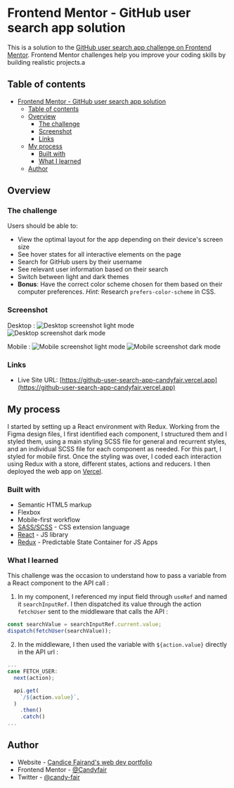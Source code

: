 # Frontend Mentor - GitHub user search app solution

This is a solution to the [GitHub user search app challenge on Frontend Mentor](https://www.frontendmentor.io/challenges/github-user-search-app-Q09YOgaH6). Frontend Mentor challenges help you improve your coding skills by building realistic projects.a

## Table of contents

- [Frontend Mentor - GitHub user search app solution](#frontend-mentor---github-user-search-app-solution)
  - [Table of contents](#table-of-contents)
  - [Overview](#overview)
    - [The challenge](#the-challenge)
    - [Screenshot](#screenshot)
    - [Links](#links)
  - [My process](#my-process)
    - [Built with](#built-with)
    - [What I learned](#what-i-learned)
  - [Author](#author)

## Overview

### The challenge

Users should be able to:

- View the optimal layout for the app depending on their device's screen size
- See hover states for all interactive elements on the page
- Search for GitHub users by their username
- See relevant user information based on their search
- Switch between light and dark themes
- **Bonus**: Have the correct color scheme chosen for them based on their computer preferences. _Hint_: Research `prefers-color-scheme` in CSS.

### Screenshot

Desktop :
![Desktop screenshot light mode](./src/assets/images/screenshot1.png)
![Desktop screenshot dark mode](./src/assets/images/screenshot2.png)

Mobile :
![Mobile screenshot light mode](./src/assets/images/screenshot3.png)
![Mobile screenshot dark mode](./src/assets/images/screenshot4.png)

### Links

- Live Site URL: [https://github-user-search-app-candyfair.vercel.app](https://github-user-search-app-candyfair.vercel.app)

## My process
I started by setting up a React environment with Redux. Working from the Figma design files, I first identified each component, I structured them and I styled them, using a main styling SCSS file for general and recurrent styles, and an individual SCSS file for each component as needed. For this part, I styled for mobile first. Once the styling was over, I coded each interaction using Redux with a store, different states, actions and reducers. I then deployed the web app on [Vercel](https://vercel.com).

### Built with

- Semantic HTML5 markup
- Flexbox
- Mobile-first workflow
- [SASS/SCSS](https://sass-lang.com) - CSS extension language
- [React](https://reactjs.org/) - JS library
- [Redux](https://redux.js.org) - Predictable State Container for JS Apps

### What I learned

This challenge was the occasion to understand how to pass a variable from a React component to the API call :

1.  In my component, I referenced my input field through `useRef` and named it `searchInputRef`. I then dispatched its value through the action `fetchUser` sent to the middleware that calls the API :

```js
const searchValue = searchInputRef.current.value;
dispatch(fetchUser(searchValue));
```

2. In the middleware, I then  used the variable with `${action.value}` directly in the API url :

```js
...
case FETCH_USER:
  next(action);

  api.get(
    `/${action.value}`,
  )
    .then()
    .catch()
...
```


## Author

- Website - [Candice Fairand's web dev portfolio](https://www.candicefairand.com/)
- Frontend Mentor - [@Candyfair](https://www.frontendmentor.io/profile/Candyfair)
- Twitter - [@candy-fair](https://twitter.com/candy_fair)

